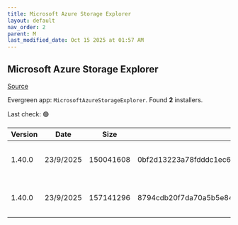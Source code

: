 ```yaml
---
title: Microsoft Azure Storage Explorer
layout: default
nav_order: 2
parent: M
last_modified_date: Oct 15 2025 at 01:57 AM
---
```


## Microsoft Azure Storage Explorer

[Source](https://azure.microsoft.com/en-au/features/storage-explorer/)

Evergreen app: `MicrosoftAzureStorageExplorer`. Found **2** installers.

Last check: 🟢

| Version | Date      | Size      | Sha256                                                           | Architecture | InstallerType | Type | URI                                                                                                                                                                                                                            |
| ------- | --------- | --------- | ---------------------------------------------------------------- | ------------ | ------------- | ---- | ------------------------------------------------------------------------------------------------------------------------------------------------------------------------------------------------------------------------------ |
| 1.40.0  | 23/9/2025 | 150041608 | 0bf2d13223a78fdddc1ec67d5e7c703cdaa3fc270ee469252e3437bcea87dc75 | ARM64        | Default       | exe  | [https://github.com/microsoft/AzureStorageExplorer/releases/download/v1.40.0/StorageExplorer-windows-arm64.exe](https://github.com/microsoft/AzureStorageExplorer/releases/download/v1.40.0/StorageExplorer-windows-arm64.exe) |
| 1.40.0  | 23/9/2025 | 157141296 | 8794cdb20f7da70a5b5e848eaec824476d22ced20bae5bc24d4c6e88f7015a26 | x64          | Default       | exe  | [https://github.com/microsoft/AzureStorageExplorer/releases/download/v1.40.0/StorageExplorer-windows-x64.exe](https://github.com/microsoft/AzureStorageExplorer/releases/download/v1.40.0/StorageExplorer-windows-x64.exe)     |
